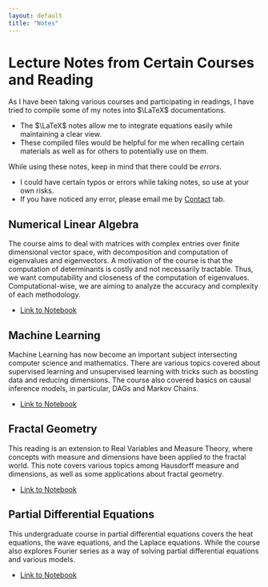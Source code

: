 ```yaml
---
layout: default
title: "Notes"
---
```


# Lecture Notes from Certain Courses and Reading

As I have been taking various courses and participating in readings, I have tried to compile some of my notes into $\LaTeX$ documentations.
- The $\LaTeX$ notes allow me to integrate equations easily while maintaining a clear view.
- These compiled files would be helpful for me when recalling certain materials as well as for others to potentially use on them.

While using these notes, keep in mind that there could be *errors*.
- I could have certain typos or errors while taking notes, so use at your own risks.
- If you have noticed any error, please email me by [Contact](/contact.html) tab.

## Numerical Linear Algebra
The course aims to deal with matrices with complex entries over finite dimensional vector space, with decomposition and computation of eigenvalues and eigenvectors. A motivation of the course is that the computation of determinants is costly and not necessarily tractable. Thus, we want computability and closeness of the computation of eigenvalues. Computational-wise, we are aiming to analyze the accuracy and complexity of each methodology.
- [Link to Notebook](/files/numerical_linear_algebra.pdf)


## Machine Learning
Machine Learning has now become an important subject intersecting computer science and mathematics. There are various topics covered about supervised learning and unsupervised learning with tricks such as boosting data and reducing dimensions. The course also covered basics on causal inference models, in particular, DAGs and Markov Chains.
- [Link to Notebook](/files/machine_learning.pdf)

## Fractal Geometry
This reading is an extension to Real Variables and Measure Theory, where concepts with measure and dimensions have been applied to the fractal world. This note covers various topics among Hausdorff measure and dimensions, as well as some applications about fractal geometry.
- [Link to Notebook](/files/fractal_geometry.pdf)

## Partial Differential Equations
This undergraduate course in partial differential equations covers the heat equations, the wave equations, and the Laplace equations. While the course also explores Fourier series as a way of solving partial differential equations and various models.
- [Link to Notebook](/files/partial_differential_equations.pdf)
